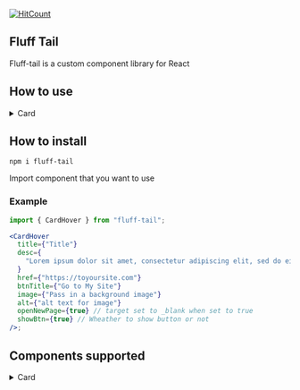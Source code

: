 [![HitCount](http://hits.dwyl.com/naveenkash/fluff-tail.svg)](http://hits.dwyl.com/naveenkash/fluff-tail)

<h2>Fluff Tail</h2>
Fluff-tail is a custom component library for React

## How to use

<details>

  <summary>Card</summary>

<details>
  <summary>Rainbow Stacked Accordian</summary> <br/>

```js
import { Accordian } from "fluff-tail";
```

![Accordian!](https://drive.google.com/uc?export=view&id=1VXNTZuHm-vTmBFxW1GDfuHGmeyrGwYic)

| Prop         | Type    | What they do                                          |
| ------------ | ------- | ----------------------------------------------------- |
| headingColor | string  | color for the heading                                 |
| descColor    | string  | color for the description                             |
| href         | string  | url to route to when user click button                |
| title        | string  | title text                                            |
| desc         | string  | description text                                      |
| openNewPage  | boolean | when user click open link in new page `default false` |

</details>

<details>
  <summary>Card Hover Interaction</summary> <br/>

```js
import { CardHover } from "fluff-tail";
```

![Card Hover!](https://drive.google.com/uc?export=view&id=1nbLX6xY0X1LPpgQFaydhyqTx0gDyCUGN)

| Prop        | Type    | What they do                                          |
| ----------- | ------- | ----------------------------------------------------- |
| image       | string  | image for the background                              |
| alt         | string  | alt text for image                                    |
| href        | string  | url to route to when user click button                |
| title       | string  | title text                                            |
| desc        | string  | description text                                      |
| btnTitle    | string  | button text                                           |
| openNewPage | boolean | when user click open link in new page `default false` |
| showBtn     | boolean | wheather to show button or not `default true`         |

</details>

<details>
  <summary>Article Deck</summary> <br/>

```js
import { ArticleDeck } from "fluff-tail";
```

![Article Deck!](https://drive.google.com/uc?export=view&id=1yiQE9DQ21RCp54Ky-GGCEa44c7JkdcmH)

| Prop          | Type    | What they do                                          |
| ------------- | ------- | ----------------------------------------------------- |
| number        | number  | number of card to draw (1-4)                          |
| subTitle      | string  | text for the sub title                                |
| href          | string  | url to route to when user click button                |
| title         | string  | title text                                            |
| subTitleColor | string  | sub title color                                       |
| TitleColor    | string  | title color                                           |
| openNewPage   | boolean | when user click open link in new page `default false` |
| width         | number  | width of the card                                     |
| height        | number  | height of the card                                    |

</details>

<details>
  <summary>Folding Card</summary> <br/>

```js
import { FoldingCard } from "fluff-tail";
```

![folding card!](https://drive.google.com/uc?export=view&id=12GIYDY1ml13VzuYKUaoQbfNishdc_bMQ)

| Prop                 | Type    | What they do                                          |
| -------------------- | ------- | ----------------------------------------------------- |
| href                 | string  | url to route to when user click                       |
| title                | string  | title text                                            |
| desc                 | string  | description text                                      |
| subTitleLeft         | string  | text for left sub title                               |
| subTitleRight        | string  | text for right sub title                              |
| backgroundColor      | string  | background color of the card                          |
| openNewPage          | boolean | when user click open link in new page `default false` |
| titleColor           | string  | color for the title                                   |
| folderHoverColor     | string  | background color for the folding card when hover      |
| mainBorderColor      | string  | border color for the front card / main card           |
| secondaryBorderColor | string  | border color for the back card / secondary card       |
| arrowColor           | string  | color for the arrow                                   |
| subTitleColor        | string  | color for the sub-title both left and right           |
| stripeColor          | string  | color for the stripes on back card                    |
| width                | number  | width of the card                                     |
| height               | number  | height of the card                                    |

</details>

<details>
  <summary>Profile Card</summary> <br/>

```js
import { ProfileCard } from "fluff-tail";
```

![profile card!](https://drive.google.com/uc?export=view&id=1M5aQkrnJmPmDw0bJd394FO2oZwAP54cu)

| Prop             | Type    | What they do                 |
| ---------------- | ------- | ---------------------------- |
| image            | string  | image for the background     |
| alt              | string  | alt text for image           |
| name             | string  | name of the profile          |
| role             | string  | role of the profile          |
| roleColor        | string  | color for role text          |
| nameColor        | string  | color for name text          |
| backgroundColor  | string  | background color of the card |
| boxShadow        | string  | box shadow for the card      |
| disableBackCards | boolean | disable all back cards       |
| disableOneCard   | boolean | disable one back card        |
| gap              | string  | gap between image and card   |
| width            | number  | width of the card            |
| height           | number  | height of the card           |

</details>

<details>
  <summary>Parallax Depth</summary> <br/>

```js
import { ParallaxDepth } from "fluff-tail";
```

![parallax depth!](https://drive.google.com/uc?export=view&id=1H8KCq0kodCSY1H5dGwBblMJJf63qnHFP)

| Prop              | Type   | What they do                        |
| ----------------- | ------ | ----------------------------------- |
| image             | string | image for the background            |
| boxShadowColor    | string | color for box shadow                |
| insideBorderColor | string | color for inside border             |
| borderColor       | string | color for border                    |
| image             | string | image for the background            |
| desc              | string | description text                    |
| translateX        | number | how much to translateX `default 40` |
| translateY        | number | how much to translateY `default 40` |
| rotateX           | number | how much to rotateX `default 30`    |
| rotateY           | number | how much to rotateY `default 30`    |
| width             | number | width of the card                   |
| height            | number | height of the card                  |

</details>

</details>

## How to install

    npm i fluff-tail

Import component that you want to use

### Example

```jsx
import { CardHover } from "fluff-tail";

<CardHover
  title={"Title"}
  desc={
    "Lorem ipsum dolor sit amet, consectetur adipiscing elit, sed do eiusmod tempo incididunt"
  }
  href={"https://toyoursite.com"}
  btnTitle={"Go to My Site"}
  image={"Pass in a background image"}
  alt={"alt text for image"}
  openNewPage={true} // target set to _blank when set to true
  showBtn={true} // Wheather to show button or not
/>;
```

## Components supported

<details>
  <summary>Card</summary>

- [Rainbow Stacked Accordian](https://github.com/naveenkash/fluff-tail/tree/master/components/card/RainbowStackedAccordian)
- [Card Hover Interaction](https://github.com/naveenkash/fluff-tail/tree/master/components/card/CardHoverInteraction)
- [Article Deck](https://github.com/naveenkash/fluff-tail/tree/master/components/card/ArticleDeck)
- [Folding Card](https://github.com/naveenkash/fluff-tail/tree/master/components/card/FoldingCard)
- [Profile Card](https://github.com/naveenkash/fluff-tail/tree/master/components/card/ProfileCard)
- [Parallax depth](https://github.com/naveenkash/fluff-tail/tree/master/components/card/ParallaxDepth)
</details>
